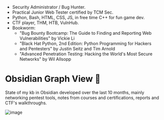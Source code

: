 
- Security Administrator / Bug Hunter.
- Practical Junior Web Tester certified by TCM Sec.
- Python, Bash, HTML, CSS, JS, in free time C++ for fun game dev.
- CTF player, THM, HTB, VulnHub.
- Bookworm: 
	- "Bug Bounty Bootcamp: The Guide to Finding and Reporting Web Vulnerabilities" by Vickie Li
	- "Black Hat Python, 2nd Edition: Python Programming for Hackers and Pentesters" by Justin Seitz and Tim Arnold
	- "Advanced Penetration Testing: Hacking the World's Most Secure Networks" by Wil Allsopp

# Obsidian Graph View 👾

State of my kb in Obsidian developed over the last 10 months, mainly networking pentest tools, notes from courses and certifications, reports and CTF's walkthroughs.

![image](https://github.com/Stoinskii/Stoinskii/assets/57113087/a5f17c90-f72f-4fbc-a187-57b42e12e120)

